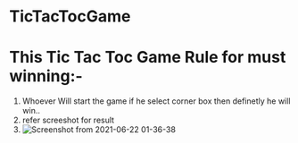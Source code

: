 # TicTacTocGame
# This Tic Tac Toc Game Rule for must winning:-
  1. Whoever Will start the game if he select corner box then definetly he will win..
  2. refer screeshot for result
  3. ![Screenshot from 2021-06-22 01-36-38](https://user-images.githubusercontent.com/73609690/122821329-51257b80-d2fa-11eb-9ebd-f9bca92b92f0.png)
